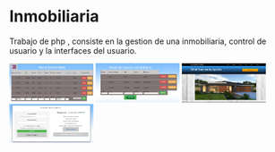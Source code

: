 # Inmobiliaria

Trabajo de php , consiste en la gestion de una inmobiliaria, control de usuario y la interfaces del usuario.


<img src="inmobiliaria/Trabajo_imagenes/InterfacesAdm.png" alt="Imagen trabajo PHP" width="150" height="70">
<img src="inmobiliaria/Trabajo_imagenes/InterfacesAdmVendedor.png" alt="Imagen trabajo PHP" width="150" height="70">
<img src="inmobiliaria/Trabajo_imagenes/InterfacesUsuario.png" alt="Imagen trabajo PHP" width="150" height="70">
<img src="inmobiliaria/Trabajo_imagenes/login.png" alt="Imagen trabajo PHP" width="150" height="70">

